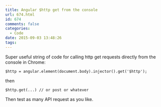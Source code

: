 ```yaml
---
title: Angular $http get from the console
url: 674.html
id: 674
comments: false
categories:
  - Code
date: 2015-09-03 13:48:26
tags:
---
```


Super useful string of code for calling http get requests directly from the console in Chrome:

    $http = angular.element(document.body).injector().get('$http');

then

    $http.get(...) // or post or whatever
    

Then test as many API request as you like.